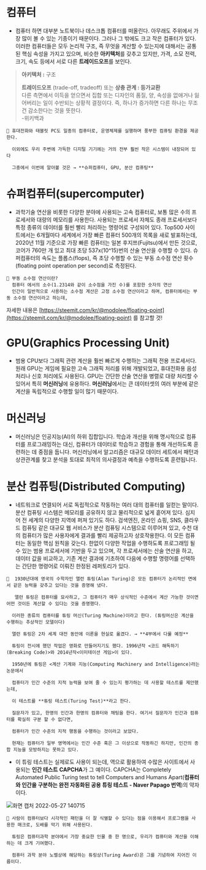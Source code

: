 # 컴퓨터

- 컴퓨터 하면 대부분 노트북이나 데스크톱 컴퓨터를 떠올린다. 아무래도 주위에서 가장 많이 볼 수 있는 기종이기 때문이다. 그러나 그 밖에도 크고 작은 컴퓨터가 있다. 이러한 컴퓨터들은 모두 논리적 구조, 즉 무엇을 계산할 수 있는지에 대해서는 공통된 핵심 속성을 가지고 있으며, 비슷한 **아키텍처**를 갖추고 있지만, 가격, 소모 전력, 크기, 속도 등에서 서로 다른 **트레이드오프**를 보인다.


> **아키텍처 :** 구조  
> 
> **트레이드오프** (trade-off, tradeoff) 또는 **상충 관계 : 등가교환**  
다른 측면에서 이득을 얻으면서 집합 또는 디자인의 품질, 양, 속성을 없애거나 잃어버리는 일이 수반되는 상황적 결정이다. 즉, 하나가 증가하면 다른 하나는 무조건 감소한다는 것을 뜻한다.  
> -위키백과
```
📍 휴대전화와 태블릿 PC도 일종의 컴퓨터로, 운영체제를 실행하며 풍부한 컴퓨팅 환경을 제공한다.

  이외에도 우리 주변에 가득한 디지털 기기에는 거의 전부 훨씬 작은 시스템이 내장되어 있다

  그중에서 이번에 알아볼 것은 → **슈퍼컴퓨터, GPU, 분산 컴퓨팅**
```

# **슈퍼컴퓨터**(supercomputer)
- 과학기술 연산을 비롯한 다양한 분야에 사용되는 고속 컴퓨터로, 보통 많은 수의 프로세서와 대량의 메모리를 사용한다. 사용되는 프로세서 자체도 종래 프로세서보다 특정 종류의 데이터를 훨씬 빨리 처리하는 명령어로 구성되어 있다. Top500 사이트에서는 6개월마다 세계에서 가장 빠른 컴퓨터 500개의 목록을 새로 발표하는데, 2020년 11월 기준으로 가장 빠른 컴퓨터는 일본 후지쯔(Fujitsu)에서 만든 것으로, 코어가 760만 개 있고 최대 초당 537x(10^15)번의 산술 연산을 수행할 수 있다. 슈퍼컴퓨터의 속도는 플롭스(flops), 즉 초당 수행할 수 있는 부동 소수점 연산 횟수(floating point operation per second)로 측정된다.
```
📍 부동 소수점 연산이란?
  컴퓨터 에서의 소수(1.2314와 같이 소수점을 가진 수)를 포함한 숫자의 연산
  인간이 일반적으로 사용하는 소수점 계산은 고정 소수점 연산이라고 하며, 컴퓨터에서는 부동 소수점 연산이라고 하는데, 
```
자세한 내용은 [https://steemit.com/kr/@modolee/floating-point](https://steemit.com/kr/@modolee/floating-point) 를 참고할 것!


# **GPU**(Graphics Processing Unit)
- 범용 CPU보다 그래픽 관련 계산을 훨씬 빠르게 수행하는 그래픽 전용 프로세서다. 원래 GPU는 게임에 필요한 고속 그래픽 처리를 위해 개발되었고, 휴대전화용 음성 처리나 신호 처리에도 사용된다. GPU는 간단한 산술 연산을 병렬로 대량 처리할 수 있어서 특히 **머신러닝**에 유용하다. **머신러닝**에서는 큰 데이터셋의 여러 부분에 같은 계산을 독립적으로 수행할 일이 많기 때문이다.

# **머신러닝**
- 머신러닝은 인공지능(AI)의 하위 집합입니다. 학습과 개선을 위해 명시적으로 컴퓨터를 프로그래밍하는 대신, 컴퓨터가 데이터로 학습하고 경험을 통해 개선하도록 훈련하는 데 중점을 둡니다. 머신러닝에서 알고리즘은 대규모 데이터 세트에서 패턴과 상관관계를 찾고 분석을 토대로 최적의 의사결정과 예측을 수행하도록 훈련됩니다.


# **분산 컴퓨팅**(Distributed Computing)
- 네트워크로 연결되어 서로 독립적으로 작동하는 여러 대의 컴퓨터를 일컫는 말이다. 분산 컴퓨팅 시스템은 메모리를 공유하지 않고 물리적으로 넓게 흩어져 있다. 심지어 전 세계의 다양한 지역에 퍼져 있기도 하다. 검색엔진, 온라인 쇼핑, SNS, 클라우드 컴퓨팅 같은 대규모 웹 서비스가 분산 컴퓨팅 시스템으로 이루어져 있고, 수천 대의 컴퓨터가 많은 사용자에게 결과를 빨리 제공하고자 상호작용한다. 이 모든 컴퓨터는 동일한 핵심 원칙을 갖는다. 한없이 다양한 작업을 수행하도록 프로그래밍 될 수 있는 범용 프로세서에 기반을 두고 있으며, 각 프로세서에는 산술 연산을 하고, 데이터 값을 비교하고, 기존 계산 결과에 기초하여 다음에 수행할 명령어를 선택하는 간단한 명령어로 이뤄진 한정된 레퍼토리가 있다.

```
📍  1930년대에 영국의 수학자인 앨런 튜링(Alan Turing)은 모든 컴퓨터가 논리적인 면에서 같은 능력을 갖추고 있다는 것을 증명해 냈다. 

   앨런 튜링은 컴퓨터를 묘사하고, 그 컴퓨터가 매우 상식적인 수준에서 계산 가능한 것이면 어떤 것이든 계산할 수 있다는 것을 증명했다.
   
  이러한 종류의 컴퓨터를 튜링 머신(Turing Machine)이라고 한다. (튜링머신은 계산을 수행하는 추상적인 모델이다)

  앨런 튜링은 2차 세계 대전 동안에 이론을 현실로 옮겼다. → **4부에서 다룰 예정**

  튜링이 전시에 했던 작업은 영화로 만들어지기도 했다. 1996년작 <코드 해독하기(Breaking Code)>와 2014년작<이미테이션 게임>이 있다.

  1950년에 튜링은 <계산 기계와 지능(Computing Machinery and Intelligence)라는 논문에서 
  
  컴퓨터가 인간 수준의 지적 능력을 보여 줄 수 있는지 평가하는 데 사용할 테스트를 제안했는데,
  
  이 테스트를 **튜링 테스트(Turing Test)**라고 한다.

  질문자가 있고, 한명의 인간과 한명의 컴퓨터와 채팅을 한다. 여기서 질문자가 인간과 컴퓨터를 확실히 구분 할 수 없다면,
  
  컴퓨터가 인간 수준의 지적 행동을 수행하는 것이라고 보았다. 
  
  현재는 컴퓨터가 일부 영역에서는 인간 수준 혹은 그 이상으로 작동하긴 하지만, 인간의 종합 지능을 모방하지는 못하고 있다.
```

- 이 튜링 테스트는 실제로도 사용이 되는데, 역으로 활용하여 수많은 사이트에서 사용되는 **인간 테스트** **CAPCHA**가 그 예이다. CAPCHA는 Completely Automated Public Turing test to tell Computers and Humans Apart(**컴퓨터와 인간을 구분하는 완전 자동화된 공용 튜링 테스트 - Naver Papago 번역**)의 약자이다.

![화면 캡처 2022-05-27 140715](https://user-images.githubusercontent.com/81284265/170633219-ae61d1af-70f5-4774-8f9b-aa1976ab8121.png)

```
📍 사람이 컴퓨터보다 시각적인 패턴을 더 잘 식별할 수 있다는 점을 이용해서 프로그램을 사용한 매크로, 도배를 막기 위해 사용된다. 

  튜링은 컴퓨터과학 분야에서 가장 중요한 인물 중 한 명으로, 우리가 컴퓨터와 계산을 이해하는 데 크게 기여했다. 

  컴퓨터 과학 분야 노벨상에 해당하는 튜링상(Turing Award)은 그를 기념하여 지어진 이름이다.
```
